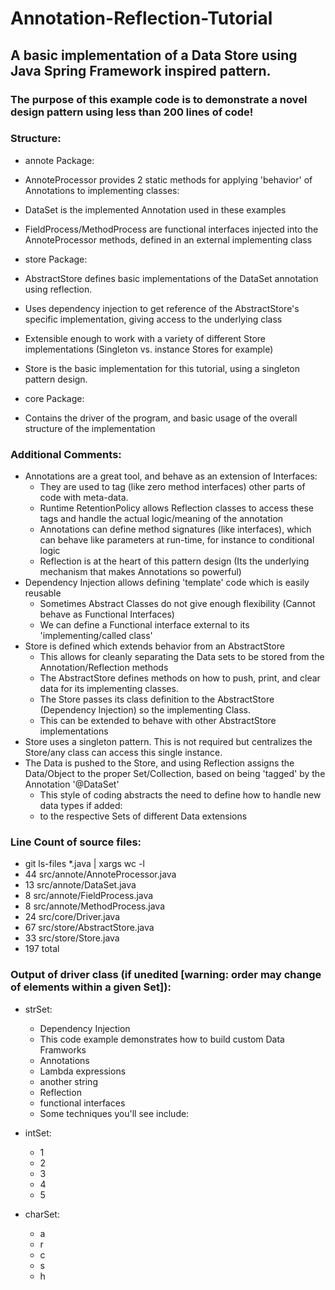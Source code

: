 # Annotation-Reflection-Tutorial
## A basic implementation of a Data Store using Java Spring Framework inspired pattern.

### The purpose of this example code is to demonstrate a novel design pattern using less than 200 lines of code!

### Structure:
* annote Package:
 * AnnoteProcessor provides 2 static methods for applying 'behavior' of Annotations to implementing classes:
 * DataSet is the implemented Annotation used in these examples
 * FieldProcess/MethodProcess are functional interfaces injected into the AnnoteProcessor methods, defined in an external implementing class
 
* store Package:
 * AbstractStore defines basic implementations of the DataSet annotation using reflection.
  * Uses dependency injection to get reference of the AbstractStore's specific implementation, giving access to the underlying class
  * Extensible enough to work with a variety of different Store implementations (Singleton vs. instance Stores for example)
 * Store is the basic implementation for this tutorial, using a singleton pattern design.

* core Package:
 * Contains the driver of the program, and basic usage of the overall structure of the implementation

### Additional Comments:
* Annotations are a great tool, and behave as an extension of Interfaces:
  * They are used to tag (like zero method interfaces) other parts of code with meta-data.
  * Runtime RetentionPolicy allows Reflection classes to access these tags and handle the actual logic/meaning of the annotation
  * Annotations can define method signatures (like interfaces), which can behave like parameters at run-time, for instance to conditional logic
  * Reflection is at the heart of this pattern design (Its the underlying mechanism that makes Annotations so powerful)
* Dependency Injection allows defining 'template' code which is easily reusable
  * Sometimes Abstract Classes do not give enough flexibility (Cannot behave as Functional Interfaces)
  * We can define a Functional interface external to its 'implementing/called class'
* Store is defined which extends behavior from an AbstractStore
  * This allows for cleanly separating the Data sets to be stored from the Annotation/Reflection methods
  * The AbstractStore defines methods on how to push, print, and clear data for its implementing classes.
  * The Store passes its class definition to the AbstractStore (Dependency Injection) so the implementing Class.
  * This can be extended to behave with other AbstractStore implementations
* Store uses a singleton pattern. This is not required but centralizes the Store/any class can access this single instance.
* The Data is pushed to the Store, and using Reflection assigns the Data/Object to the proper Set/Collection, based on being 'tagged' by the Annotation '@DataSet'
  * This style of coding abstracts the need to define how to handle new data types if added:
  * to the respective Sets of different Data extensions


### Line Count of source files:
 * git ls-files *.java | xargs wc -l
 * 44 src/annote/AnnoteProcessor.java
 * 13 src/annote/DataSet.java
 *  8 src/annote/FieldProcess.java
 *  8 src/annote/MethodProcess.java
 * 24 src/core/Driver.java
 * 67 src/store/AbstractStore.java
 * 33 src/store/Store.java
 * 197 total

### Output of driver class (if unedited [warning: order may change of elements within a given Set]):

* strSet:
  * Dependency Injection
  * This code example demonstrates how to build custom Data Framworks
  * Annotations
  * Lambda expressions
  * another string
  * Reflection
  * functional interfaces
  * Some techniques you'll see include:

* intSet:
   * 1
   * 2
   * 3
   * 4
   * 5

* charSet:
  * a
  * r
  * c
  * s
  * h



